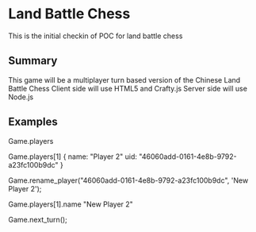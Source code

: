 Land Battle Chess
=================

This is the initial checkin of POC for land battle chess

Summary
-------
This game will be a multiplayer turn based version of the Chinese Land Battle Chess
Client side will use HTML5 and Crafty.js
Server side will use Node.js

Examples
--------
Game.players

Game.players[1]
{
  name: "Player 2"
  uid: "46060add-0161-4e8b-9792-a23fc100b9dc"
}


Game.rename_player("46060add-0161-4e8b-9792-a23fc100b9dc", 'New Player 2');

Game.players[1].name
"New Player 2"

Game.next_turn();